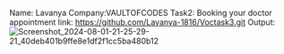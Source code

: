 Name: Lavanya
Company:VAULTOFCODES
Task2: Booking your doctor appointment 
link: https://github.com/Lavanya-1816/Voctask3.git
Output:![Screenshot_2024-08-01-21-25-29-21_40deb401b9ffe8e1df2f1cc5ba480b12](https://github.com/user-attachments/assets/8af9b4b3-834f-421f-96aa-1b307ed0650a)

